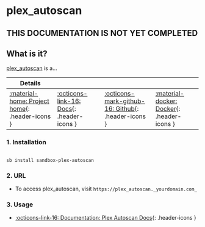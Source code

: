 # plex_autoscan

## THIS DOCUMENTATION IS NOT YET COMPLETED

## What is it?

[plex_autoscan](https://github.com/l3uddz/plex_autoscan) is a...

| Details     |             |             |             |
|-------------|-------------|-------------|-------------|
| [:material-home: Project home](https://plex_autoscan.url){: .header-icons } | [:octicons-link-16: Docs](https://plex_autoscan.docs.url){: .header-icons } | [:octicons-mark-github-16: Github](https://github.com/plex_autoscan/plex_autoscan){: .header-icons } | [:material-docker: Docker](https://hub.docker.com/r/plex_autoscan/plex_autoscan){: .header-icons }|

### 1. Installation

``` shell

sb install sandbox-plex-autoscan

```

### 2. URL

- To access plex_autoscan, visit `https://plex_autoscan._yourdomain.com_`

### 3. Usage

- [:octicons-link-16: Documentation: Plex Autoscan Docs](https://github.com/l3uddz/plex_autoscan){: .header-icons }

